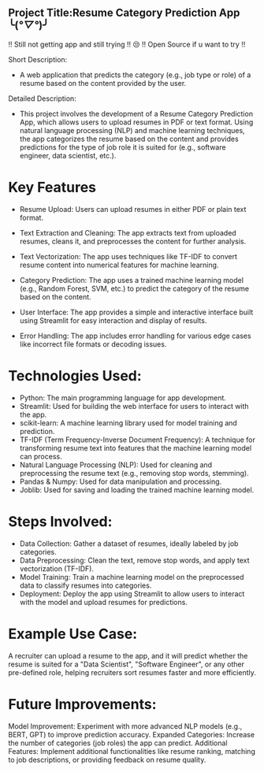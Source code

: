## Project Title:Resume Category Prediction App ╰(*°▽°*)╯

!! Still not getting app and still trying !! 😒
!! Open Source if u want to try !!

Short Description:
 -  A web application that predicts the category (e.g., job type or role) of a resume based on the content provided by the user.

Detailed Description:

-  This project involves the development of a Resume Category Prediction App, which allows users to upload resumes in PDF or text format. Using natural language processing (NLP) and machine learning techniques, the app categorizes the resume based on the content and provides predictions for the type of job role it is suited for (e.g., software engineer, data scientist, etc.).

# Key Features

- Resume Upload: Users can upload resumes in either PDF or plain text format.

- Text Extraction and Cleaning: The app extracts text from uploaded resumes, cleans it, and preprocesses the content for further analysis.

- Text Vectorization: The app uses techniques like TF-IDF to convert resume content into numerical features for machine learning.

- Category Prediction: The app uses a trained machine learning model (e.g., Random Forest, SVM, etc.) to predict the category of the resume based on the content.

- User Interface: The app provides a simple and interactive interface built using Streamlit for easy interaction and display of results.

- Error Handling: The app includes error handling for various edge cases like incorrect file formats or decoding issues.

# Technologies Used:
- Python: The main programming language for app development.
- Streamlit: Used for building the web interface for users to interact with the app.
- scikit-learn: A machine learning library used for model training and prediction.
- TF-IDF (Term Frequency-Inverse Document Frequency): A technique for transforming resume text into features that the machine learning model can process.
- Natural Language Processing (NLP): Used for cleaning and preprocessing the resume text (e.g., removing stop words, stemming).
- Pandas & Numpy: Used for data manipulation and processing.
- Joblib: Used for saving and loading the trained machine learning model.

# Steps Involved:
- Data Collection: Gather a dataset of resumes, ideally labeled by job categories.
- Data Preprocessing: Clean the text, remove stop words, and apply text vectorization (TF-IDF).
- Model Training: Train a machine learning model on the preprocessed data to classify resumes into categories.
- Deployment: Deploy the app using Streamlit to allow users to interact with the model and upload resumes for predictions.

# Example Use Case:
A recruiter can upload a resume to the app, and it will predict whether the resume is suited for a "Data Scientist", "Software Engineer", or any other pre-defined role, helping recruiters sort resumes faster and more efficiently.

# Future Improvements:
Model Improvement: Experiment with more advanced NLP models (e.g., BERT, GPT) to improve prediction accuracy.
Expanded Categories: Increase the number of categories (job roles) the app can predict.
Additional Features: Implement additional functionalities like resume ranking, matching to job descriptions, or providing feedback on resume quality.
